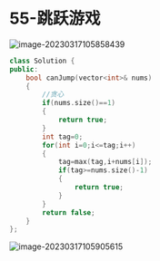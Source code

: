 # 55-跳跃游戏

![image-20230317105858439](https://happygoing.oss-cn-beijing.aliyuncs.com/img/image-20230317105858439.png)

```C++
class Solution {
public:
    bool canJump(vector<int>& nums) 
    {
        //贪心
        if(nums.size()==1)
        {
            return true;
        }
        int tag=0;
        for(int i=0;i<=tag;i++)
        {
            tag=max(tag,i+nums[i]);
            if(tag>=nums.size()-1)
            {
                return true;
            }
        }
        return false;
    }
};
```

![image-20230317105905615](https://happygoing.oss-cn-beijing.aliyuncs.com/img/image-20230317105905615.png)